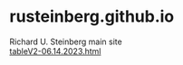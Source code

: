 # rusteinberg.github.io
Richard U. Steinberg main site   
[tableV2-06.14.2023.html](tableV2-06.14.2023.html)
